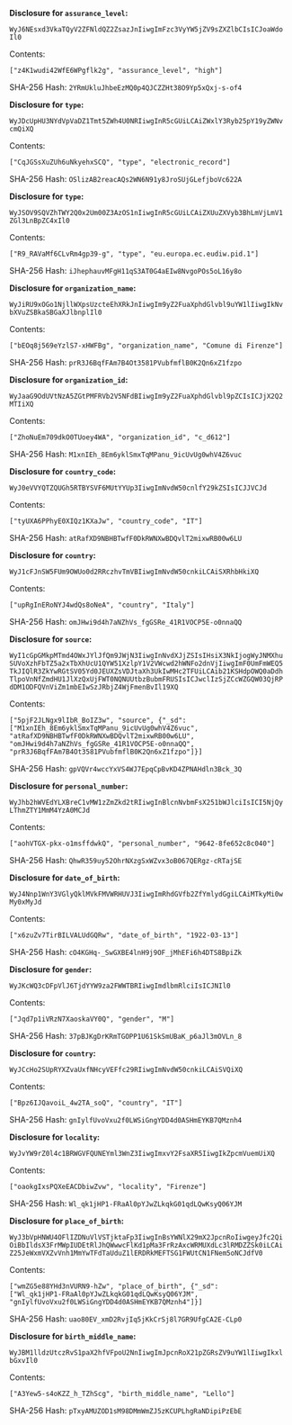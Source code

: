 __Disclosure for `assurance_level`:__

```
WyJ6NEsxd3VkaTQyV2ZFNldQZ2ZsazJnIiwgImFzc3VyYW5jZV9sZXZlbCIsICJoaWdo
Il0
```

Contents:

```
["z4K1wudi42WfE6WPgflk2g", "assurance_level", "high"]
```

SHA-256 Hash: `2YRmUkluJhbeEzMQ0p4QJCZZHt38O9Yp5xQxj-s-of4`

__Disclosure for `type`:__

```
WyJDcUpHU3NYdVpVaDZ1Tmt5ZWh4U0NRIiwgInR5cGUiLCAiZWxlY3Ryb25pY19yZWNv
cmQiXQ
```

Contents:

```
["CqJGSsXuZUh6uNkyehxSCQ", "type", "electronic_record"]
```

SHA-256 Hash: `OSlizAB2reacAQs2WN6N91y8JroSUjGLefjboVc622A`

__Disclosure for `type`:__

```
WyJSOV9SQVZhTWY2Q0x2Um00Z3AzOS1nIiwgInR5cGUiLCAiZXUuZXVyb3BhLmVjLmV1
ZGl3LnBpZC4xIl0
```

Contents:

```
["R9_RAVaMf6CLvRm4gp39-g", "type", "eu.europa.ec.eudiw.pid.1"]
```

SHA-256 Hash: `iJhephauvMFgH11qS3AT0G4aEIw8NvgoPOs5oL16y8o`

__Disclosure for `organization_name`:__

```
WyJiRU9xOGo1NjllWXpsUzcteEhXRkJnIiwgIm9yZ2FuaXphdGlvbl9uYW1lIiwgIkNv
bXVuZSBkaSBGaXJlbnplIl0
```

Contents:

```
["bEOq8j569eYzlS7-xHWFBg", "organization_name", "Comune di Firenze"]
```

SHA-256 Hash: `prR3J6BqfFAm7B4Ot3581PVubfmflB0K2Qn6xZ1fzpo`

__Disclosure for `organization_id`:__

```
WyJaaG9OdUVtNzA5ZGtPMFRVb2V5NFdBIiwgIm9yZ2FuaXphdGlvbl9pZCIsICJjX2Q2
MTIiXQ
```

Contents:

```
["ZhoNuEm709dkO0TUoey4WA", "organization_id", "c_d612"]
```

SHA-256 Hash: `M1xnIEh_8Em6yklSmxTqMPanu_9icUvUg0whV4Z6vuc`

__Disclosure for `country_code`:__

```
WyJ0eVVYQTZQUGh5RTBYSVF6MUtYYUp3IiwgImNvdW50cnlfY29kZSIsICJJVCJd
```

Contents:

```
["tyUXA6PPhyE0XIQz1KXaJw", "country_code", "IT"]
```

SHA-256 Hash: `atRafXD9NBHBTwfF0DkRWNXwBDQvlT2mixwRB00w6LU`

__Disclosure for `country`:__

```
WyJ1cFJnSW5FUm9OWUo0d2RRczhvTmVBIiwgImNvdW50cnkiLCAiSXRhbHkiXQ
```

Contents:

```
["upRgInERoNYJ4wdQs8oNeA", "country", "Italy"]
```

SHA-256 Hash: `omJHwi9d4h7aNZhVs_fgGSRe_41R1VOCP5E-o0nnaQQ`

__Disclosure for `source`:__

```
WyI1cGpGMkpMTmd4OWxJYlJfQm9JWjN3IiwgInNvdXJjZSIsIHsiX3NkIjogWyJNMXhu
SUVoXzhFbTZ5a2xTbXhUcU1QYW51XzlpY1V2VWcwd2hWNFo2dnVjIiwgImF0UmFmWEQ5
TkJIQlR3ZkYwRGtSV05Yd0JEUXZsVDJtaXh3UkIwMHc2TFUiLCAib21KSHdpOWQ0aDdh
TlpoVnNfZmdHU1JlXzQxUjFWT0NQNUUtbzBubmFRUSIsICJwclIzSjZCcWZGQW03QjRP
dDM1ODFQVnViZm1mbEIwSzJRbjZ4WjFmenBvIl19XQ
```

Contents:

```
["5pjF2JLNgx9lIbR_BoIZ3w", "source", {"_sd":
["M1xnIEh_8Em6yklSmxTqMPanu_9icUvUg0whV4Z6vuc",
"atRafXD9NBHBTwfF0DkRWNXwBDQvlT2mixwRB00w6LU",
"omJHwi9d4h7aNZhVs_fgGSRe_41R1VOCP5E-o0nnaQQ",
"prR3J6BqfFAm7B4Ot3581PVubfmflB0K2Qn6xZ1fzpo"]}]
```

SHA-256 Hash: `gpVQVr4wccYxVS4WJ7EpqCpBvKD4ZPNAHdln3Bck_3Q`

__Disclosure for `personal_number`:__

```
WyJhb2hWVEdYLXBreC1vMW1zZmZkd2tRIiwgInBlcnNvbmFsX251bWJlciIsICI5NjQy
LThmZTY1MmM4YzA0MCJd
```

Contents:

```
["aohVTGX-pkx-o1msffdwkQ", "personal_number", "9642-8fe652c8c040"]
```

SHA-256 Hash: `QhwR359uy52OhrNXzgSxWZvx3oB067QERgz-cRTajSE`

__Disclosure for `date_of_birth`:__

```
WyJ4Nnp1WnY3VGlyQklMVkFMVWRHUVJ3IiwgImRhdGVfb2ZfYmlydGgiLCAiMTkyMi0w
My0xMyJd
```

Contents:

```
["x6zuZv7TirBILVALUdGQRw", "date_of_birth", "1922-03-13"]
```

SHA-256 Hash: `cO4KGHq-_SwGXBE4lnH9j9OF_jMhEFi6h4DTS8BpiZk`

__Disclosure for `gender`:__

```
WyJKcWQ3cDFpVlJ6TjdYYW9za2FWWTBRIiwgImdlbmRlciIsICJNIl0
```

Contents:

```
["Jqd7p1iVRzN7XaoskaVY0Q", "gender", "M"]
```

SHA-256 Hash: `37pBJKgDrKRmTGOPP1U61SkSmUBaK_p6aJl3mOVLn_8`

__Disclosure for `country`:__

```
WyJCcHo2SUpRYXZvaUxfNHcyVEFfc29RIiwgImNvdW50cnkiLCAiSVQiXQ
```

Contents:

```
["Bpz6IJQavoiL_4w2TA_soQ", "country", "IT"]
```

SHA-256 Hash: `gnIylfUvoVxu2f0LWSiGngYDD4d0ASHmEYKB7QMznh4`

__Disclosure for `locality`:__

```
WyJvYW9rZ0l4c1BRWGVFQUNEYml3WnZ3IiwgImxvY2FsaXR5IiwgIkZpcmVuemUiXQ
```

Contents:

```
["oaokgIxsPQXeEACDbiwZvw", "locality", "Firenze"]
```

SHA-256 Hash: `Wl_qk1jHP1-FRaAl0pYJwZLkqkG01qdLQwKsyQ06YJM`

__Disclosure for `place_of_birth`:__

```
WyJ3bVpHNWU4OFlIZDNuVlVSTjktaFp3IiwgInBsYWNlX29mX2JpcnRoIiwgeyJfc2Qi
OiBbIldsX3FrMWpIUDEtRlJhQWwwcFlKd1pMa3FrRzAxcWRMUXdLc3lRMDZZSk0iLCAi
Z25JeWxmVXZvVnh1MmYwTFdTaUduZ1lERDRkMEFTSG1FWUtCN1FNem5oNCJdfV0
```

Contents:

```
["wmZG5e88YHd3nVURN9-hZw", "place_of_birth", {"_sd":
["Wl_qk1jHP1-FRaAl0pYJwZLkqkG01qdLQwKsyQ06YJM",
"gnIylfUvoVxu2f0LWSiGngYDD4d0ASHmEYKB7QMznh4"]}]
```

SHA-256 Hash: `uao80EV_xmD2RvjIq5jKkCrSj8l7GR9UfgCA2E-CLp0`

__Disclosure for `birth_middle_name`:__

```
WyJBM1lldzUtczRvS1paX2hfVFpoU2NnIiwgImJpcnRoX21pZGRsZV9uYW1lIiwgIkxl
bGxvIl0
```

Contents:

```
["A3Yew5-s4oKZZ_h_TZhScg", "birth_middle_name", "Lello"]
```

SHA-256 Hash: `pTxyAMUZOD1sM98DMmWmZJ5zKCUPLhgRaNDipiPzEbE`